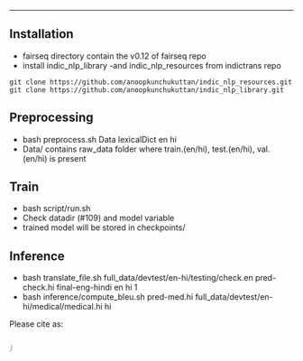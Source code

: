 
--------------------------------------------------------------------------------

## Installation

- fairseq directory contain the v0.12 of fairseq repo
- install indic_nlp_library -and indic_nlp_resources from indictrans repo

```
git clone https://github.com/anoopkunchukuttan/indic_nlp_resources.git
git clone https://github.com/anoopkunchukuttan/indic_nlp_library.git
```

## Preprocessing
- bash preprocess.sh Data lexicalDict en hi
- Data/ contains raw_data folder where train.(en/hi), test.(en/hi), val.(en/hi) is present

## Train
- bash script/run.sh
- Check datadir (#109) and model variable
- trained model will be stored in checkpoints/

## Inference

- bash translate_file.sh full_data/devtest/en-hi/testing/check.en pred-check.hi final-eng-hindi en hi 1
- bash inference/compute_bleu.sh pred-med.hi full_data/devtest/en-hi/medical/medical.hi hi

Please cite as:

``` bibtex

}
```
